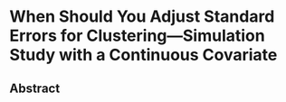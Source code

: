 # When Should You Adjust Standard Errors for Clustering&mdash;Simulation Study with a Continuous Covariate
## Abstract
